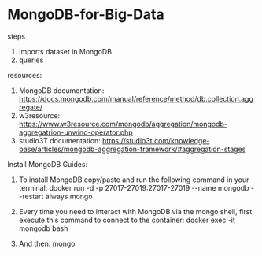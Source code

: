 # MongoDB-for-Big-Data

steps
1. imports dataset in MongoDB
2. queries

resources:
1. MongoDB documentation: https://docs.mongodb.com/manual/reference/method/db.collection.aggregate/
2. w3resource: https://www.w3resource.com/mongodb/aggregation/mongodb-aggregatrion-unwind-operator.php
3. studio3T documentation: https://studio3t.com/knowledge-base/articles/mongodb-aggregation-framework/#aggregation-stages


Install MongoDB Guides: 
1. To install MongoDB copy/paste and run the following command in your terminal:
docker run -d -p 27017-27019:27017-27019 --name mongodb --restart always mongo

2. Every time you need to interact with MongoDB via the mongo shell, first execute this command to connect to the container:
docker exec -it mongodb bash

3. And then:
mongo
